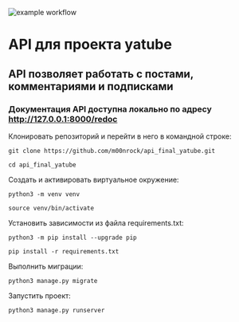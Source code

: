 ![example workflow](https://github.com/m00nrock/api_final_yatube/actions/workflows/main.yml/badge.svg)
# API для проекта yatube
## API позволяет работать с постами, комментариями и подписками

### Документация API доступна локально по адресу http://127.0.0.1:8000/redoc


Клонировать репозиторий и перейти в него в командной строке:

```
git clone https://github.com/m00nrock/api_final_yatube.git
```

```
cd api_final_yatube
```

Cоздать и активировать виртуальное окружение:

```
python3 -m venv venv
```

```
source venv/bin/activate
```

Установить зависимости из файла requirements.txt:

```
python3 -m pip install --upgrade pip
```

```
pip install -r requirements.txt
```

Выполнить миграции:

```
python3 manage.py migrate
```

Запустить проект:

```
python3 manage.py runserver
```